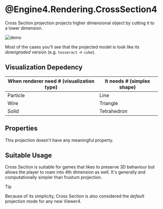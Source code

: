 # @Engine4.Rendering.CrossSection4

Cross Section projection projects higher dimensional object by cutting it to a lower dimension.

![demo](~/images/tesseract-rgbcrosssection.png)

Most of the cases you'll see that the projected model is look like its *downgraded* version (e.g. `tesseract` -> `cube`).

## Visualization Depedency

|When renderer need # (visualization type)|It needs # (simplex shape)|
|---|---|
|Particle|Line|
|Wire|Triangle|
|Solid|Tetrahedron|

## Properties

This projection doesn't have any meaningful property.

## Suitable Usage

Cross Section is suitable for games that likes to preserve 3D behaviour but allows the player to roam into 4th dimension as well. It's generally and computationally simpler than frustum projection.

> [!TIP]
> Because of its simplicity, Cross Section is also considered the *default* projection mode for any new Viewer4.